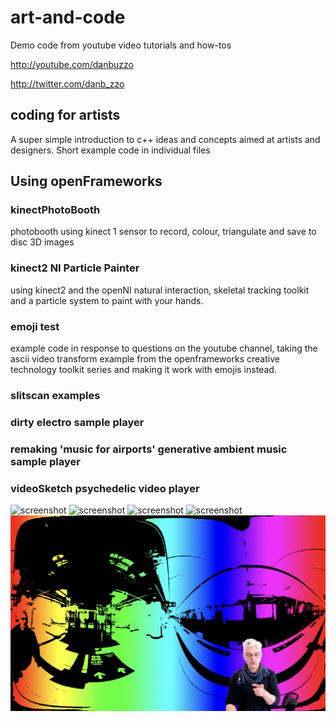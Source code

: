 # art-and-code
Demo code from youtube video tutorials and how-tos

http://youtube.com/danbuzzo

http://twitter.com/danb_zzo

## coding for artists
A super simple introduction to c++ ideas and concepts aimed at artists and designers. Short example code in individual files

## Using openFrameworks
### kinectPhotoBooth
photobooth using kinect 1 sensor to record, colour, triangulate and save to disc 3D images

### kinect2 NI Particle Painter
using kinect2 and the openNI natural interaction, skeletal tracking toolkit and a particle system to paint with your hands.

### emoji test 
example code in response to questions on the youtube channel, taking the ascii video transform example from the openframeworks creative technology toolkit series and making it work with emojis instead.  

### slitscan examples

### dirty electro sample player

### remaking 'music for airports' generative ambient music sample player 

### videoSketch psychedelic video player

![screenshot](openFrameworks/kinectPhotoBooth/screenshot-kinectphotobooth.png)
![screenshot](openFrameworks/kinect2-NI-ParticlePainter/screenshot-kinect2-particle-painter.png)
![screenshot](openFrameworks/emojiTest/screenshot-emojitest.png)
![screenshot](openFrameworks/slitscan-example/slitscan-example-screenshot.png)
![screenshot](openFrameworks/videoSketch/screenshot.jpg)


